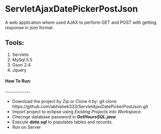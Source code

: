 ServletAjaxDatePickerPostJson
=============================

A web application where used AJAX to perform GET and POST with getting response in json format.

Tools:
-----
<ol>
  <li>Servlets</li>
  <li>MySql 5.5</li>
  <li>Gson 2.4</li>
  <li>Jquery</li>
</ol>

<h4>How To Run:</h4>
-------------
<ul>
  <li>Download the project by Zip or Clone it by: git clone https://github.com/abhishek333/ServletAjaxDatePickerPostJson.git</li>
  <li>Import project to eclipse using <i>Existing Projects into Workspace</i>.</li>
  <li>Checnge database password in <b><i>GetHoursSQL.java</i></b></li>
  <li>Execute <b><i>data.sql</i></b> to populates tables and records.</li>
  <li>Run on Server</li>
</ul>

